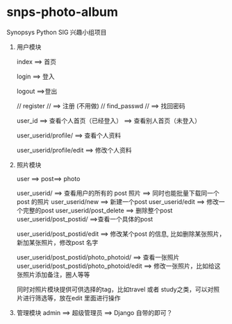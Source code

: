 # snps-photo-album
Synopsys Python SIG 兴趣小组项目

1. 用户模块

	index 
		==> 首页

	login 
		==> 登入
	
	logout 
		==>登出

	// register
	//	==> 注册 (不用做)
	// find_passwd 
	// ==> 找回密码
	
	user_id
		==> 查看个人首页（已经登入）
		==>	查看别人首页（未登入）
	
	user_userid/profile/
		==> 查看个人资料

	user_userid/profile/edit
		==> 修改个人资料



2. 照片模块
	
	user ==> post==> photo

	user_userid/
		==> 查看用户的所有的 post 照片
		==> 同时也能批量下载同一个post 的照片
	user_userid/new
		==> 新建一个post
	user_userid/edit
		==> 修改一个完整的post
	user_userid/post_delete
		==> 删除整个post
	user_userid/post_postid/
		==>查看一个具体的post

	user_userid/post_postid/edit
		==> 修改某个post 的信息, 比如删除某张照片，新加某张照片，修改post 名字
	
	user_userid/post_postid/photo_photoid/
		==> 查看一张照片
	user_userid/post_postid/photo_photoid/edit
		==> 修改一张照片，比如给这张照片添加备注，圈人等等

	同时对照片模块提供可供选择的tag，比如travel 或者 study之类，可以对照片进行筛选等，放在edit 里面进行操作


3. 管理模块
	admin
		==> 超级管理员
		==> Django 自带的即可？




